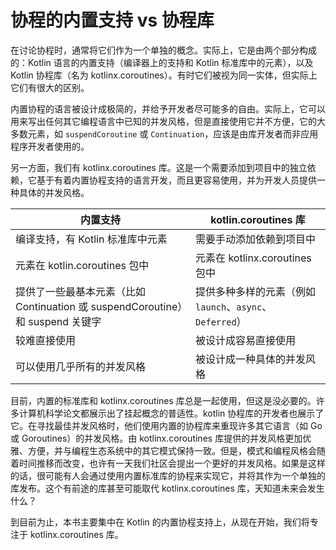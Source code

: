 # 协程的内置支持 vs 协程库

在讨论协程时，通常将它们作为一个单独的概念。实际上，它是由两个部分构成的：Kotlin 语言的内置支持（编译器上的支持和 Kotlin 标准库中的元素），以及 Kotlin 协程库（名为 kotlinx.coroutines）。有时它们被视为同一实体，但实际上它们有很大的区别。

内置协程的语言被设计成极简的，并给予开发者尽可能多的自由。实际上，它可以用来写出任何其它编程语言中已知的并发风格，但是直接使用它并不方便，它的大多数元素，如 `suspendCoroutine` 或 `Continuation`，应该是由库开发者而非应用程序开发者使用的。

另一方面，我们有 kotlinx.coroutines 库。这是一个需要添加到项目中的独立依赖，它基于有着内置协程支持的语言开发，而且更容易使用，并为开发人员提供一种具体的并发风格。

| 内置支持                                                        | kotlin.coroutines 库                       |
| ----------------------------------------------------------- | ----------------------------------------- |
| 编译支持，有 Kotlin 标准库中元素                                        | 需要手动添加依赖到项目中                              |
| 元素在 kotlin.coroutines 包中                                    | 元素在 kotlinx.coroutines 包中                 |
| 提供了一些最基本元素（比如 Continuation 或 suspendCoroutine）和 suspend 关键字 | 提供多种多样的元素（例如 `launch`、`async`、`Deferred`） |
| 较难直接使用                                                      | 被设计成容易直接使用                                |
| 可以使用几乎所有的并发风格                                               | 被设计成一种具体的并发风格                             |

目前，内置的标准库和 kotlinx.coroutines 库总是一起使用，但这是没必要的。许多计算机科学论文都展示出了挂起概念的普适性。kotlin 协程库的开发者也展示了它。在寻找最佳并发风格时，他们使用内置的协程库来重现许多其它语言（如 Go 或 Goroutines）的并发风格。由 kotlinx.coroutines 库提供的并发风格更加优雅、方便，并与编程生态系统中的其它模式保持一致。但是，模式和编程风格会随着时间推移而改变，也许有一天我们社区会提出一个更好的并发风格。如果是这样的话，很可能有人会通过使用内置标准库的协程来实现它，并将其作为一个单独的库发布。这个有前途的库甚至可能取代 kotlinx.coroutines 库，天知道未来会发生什么？

到目前为止，本书主要集中在 Kotlin 的内置协程支持上，从现在开始，我们将专注于 kotlinx.coroutines 库。
